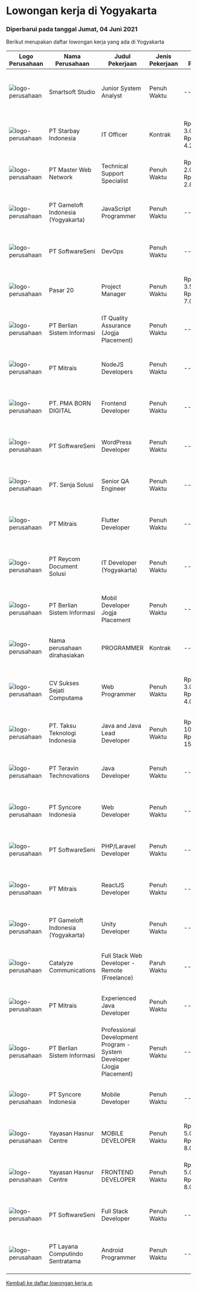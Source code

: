 
  # Lowongan kerja di Yogyakarta

  ### Diperbarui pada tanggal Jumat, 04 Juni 2021

  Berikut merupakan daftar lowongan kerja yang ada di Yogyakarta

  |Logo Perusahaan | Nama Perusahaan | Judul Pekerjaan | Jenis Pekerjaan | Gaji Pekerjaan | Lokasi | Deskripsi | Tanggal diunggah | Pranala |
  | -------------- | --------------- | --------------- | --------- | --------- | -------------- | ------- | ----------- | ----------- |
  |![logo-perusahaan](https://image-service-cdn.seek.com.au/a7341f3f9afd571fa934df8ef2a9eb4b1994d112/ee4dce1061f3f616224767ad58cb2fc751b8d2dc)|Smartsoft Studio|Junior System Analyst|Penuh Waktu|---|Yogyakarta|Tanggung Jawab Pekerjaan : Collect Requirement dengan User / Client Memahami SDLC dan berpengalaman mempraktekkannya. Menterjemahkan proses bisnis ke...|Kamis, 03 Juni 2021|https://www.jobstreet.co.id/id/job/junior-system-analyst-3546034?token=0~36c20eeb-47ca-4abd-a87e-542b5723c718&sectionRank=1&jobId=jobstreet-id-job-3546034|
|![logo-perusahaan](https://image-service-cdn.seek.com.au/f0072857e762c303b956a2b31f5bc4135ab0090a/ee4dce1061f3f616224767ad58cb2fc751b8d2dc)|PT Starbay Indonesia|IT Officer|Kontrak|Rp. 3.000.000-Rp. 4.200.000|Yogyakarta|• Act as the person in charge of procurement and maintenance of electronic goods (i.e. laptop, printer, smartphone, etc), telephone VoIP, and...|Kamis, 03 Juni 2021|https://www.jobstreet.co.id/id/job/it-officer-3545397?token=0~36c20eeb-47ca-4abd-a87e-542b5723c718&sectionRank=2&jobId=jobstreet-id-job-3545397|
|![logo-perusahaan](https://image-service-cdn.seek.com.au/72c31a61c80d29b36ea12544205e0f06f183f586/ee4dce1061f3f616224767ad58cb2fc751b8d2dc)|PT Master Web Network|Technical Support Specialist|Penuh Waktu|Rp. 2.000.000-Rp. 2.800.000|Yogyakarta|Responsibilities :• To provide technical assistance to clients forproducts &amp; services offered by Exabytes• To provide guidance to clients for...|Kamis, 03 Juni 2021|https://www.jobstreet.co.id/id/job/technical-support-specialist-3545680?token=0~36c20eeb-47ca-4abd-a87e-542b5723c718&sectionRank=3&jobId=jobstreet-id-job-3545680|
|![logo-perusahaan](https://image-service-cdn.seek.com.au/e71d517696b76186b066fae7807098ca294c66fd/ee4dce1061f3f616224767ad58cb2fc751b8d2dc)|PT Gameloft Indonesia (Yogyakarta)|JavaScript Programmer|Penuh Waktu|---|Sleman|Under the supervision of APAC Lead and Programmer Division Lead, the JavaScript Programmer is expected to do research, propose solutions, implement...|Kamis, 03 Juni 2021|https://www.jobstreet.co.id/id/job/javascript-programmer-3532363?token=0~36c20eeb-47ca-4abd-a87e-542b5723c718&sectionRank=4&jobId=jobstreet-id-job-3532363|
|![logo-perusahaan](https://image-service-cdn.seek.com.au/c05a3e3e627c08dd9cbb310c1a48f4a5a42787b6/ee4dce1061f3f616224767ad58cb2fc751b8d2dc)|PT SoftwareSeni|DevOps|Penuh Waktu|---|Yogyakarta|SoftwareSeni is a Software Development Company based in Yogyakarta &amp; Australia. We love solving tough problems – from user experience to design...|Kamis, 03 Juni 2021|https://www.jobstreet.co.id/id/job/devops-3545343?token=0~36c20eeb-47ca-4abd-a87e-542b5723c718&sectionRank=5&jobId=jobstreet-id-job-3545343|
|![logo-perusahaan](https://image-service-cdn.seek.com.au/9a68d95b64ff58d586cb81ae1428b7b463525a59/ee4dce1061f3f616224767ad58cb2fc751b8d2dc)|Pasar 20|Project Manager|Penuh Waktu|Rp. 3.500.000-Rp. 7.000.000|Yogyakarta|KUALIFIKASI  Umur maksimal 28 tahun  Memiliki pengalaman di Bidang Project manager mimmal 1 tahun  Memiliki skill komunikasi yang baik dan  Dapat...|Senin, 31 Mei 2021|https://www.jobstreet.co.id/id/job/project-manager-3535988?token=0~36c20eeb-47ca-4abd-a87e-542b5723c718&sectionRank=6&jobId=jobstreet-id-job-3535988|
|![logo-perusahaan](https://image-service-cdn.seek.com.au/ccc0df9110fd5f01c647c290b339361a3aae7efb/ee4dce1061f3f616224767ad58cb2fc751b8d2dc)|PT Berlian Sistem Informasi|IT Quality Assurance (Jogja Placement)|Penuh Waktu|---|Yogyakarta|Minimum Requirements : Bachelor of Computer Science / Information System or equivalent professional experience in software development and testing At...|Rabu, 02 Juni 2021|https://www.jobstreet.co.id/id/job/it-quality-assurance-jogja-placement-3544536?token=0~36c20eeb-47ca-4abd-a87e-542b5723c718&sectionRank=7&jobId=jobstreet-id-job-3544536|
|![logo-perusahaan](https://image-service-cdn.seek.com.au/873c75fc9ed6df00967320d343e4e2a794129d8b/ee4dce1061f3f616224767ad58cb2fc751b8d2dc)|PT Mitrais|NodeJS Developers|Penuh Waktu|---|Yogyakarta|Build your Career with Mitrais! We're urgently looking for experienced NodeJS Developers to be part of our team for an immediate start.Our client is a...|Selasa, 01 Juni 2021|https://www.jobstreet.co.id/id/job/nodejs-developers-3529906?token=0~36c20eeb-47ca-4abd-a87e-542b5723c718&sectionRank=8&jobId=jobstreet-id-job-3529906|
|![logo-perusahaan](https://image-service-cdn.seek.com.au/b06d4c41949c7f6fab191a47bd15ecde816cdbde/ee4dce1061f3f616224767ad58cb2fc751b8d2dc)|PT. PMA BORN DIGITAL|Frontend Developer|Penuh Waktu|---|Yogyakarta|MadeIndonesia was founded in 2012. What started with outsourcing only web development has now grown into a complete package of services. In addition...|Rabu, 02 Juni 2021|https://www.jobstreet.co.id/id/job/frontend-developer-3545033?token=0~36c20eeb-47ca-4abd-a87e-542b5723c718&sectionRank=9&jobId=jobstreet-id-job-3545033|
|![logo-perusahaan](https://image-service-cdn.seek.com.au/c05a3e3e627c08dd9cbb310c1a48f4a5a42787b6/ee4dce1061f3f616224767ad58cb2fc751b8d2dc)|PT SoftwareSeni|WordPress Developer|Penuh Waktu|---|Yogyakarta|SoftwareSeni is a Software Development Company based in Yogyakarta &amp; Australia. We love solving tough problems – from user experience to design...|Rabu, 02 Juni 2021|https://www.jobstreet.co.id/id/job/wordpress-developer-3537113?token=0~36c20eeb-47ca-4abd-a87e-542b5723c718&sectionRank=10&jobId=jobstreet-id-job-3537113|
|![logo-perusahaan](https://image-service-cdn.seek.com.au/b4650a8d9de0d59c59da025afc180c11f2ee10ae/ee4dce1061f3f616224767ad58cb2fc751b8d2dc)|PT. Senja Solusi|Senior QA Engineer|Penuh Waktu|---|Yogyakarta|RESPONSIBILITIES: Define test plans, test cases, and test data to be used for both automated and manual testing Identify and create reusable test...|Kamis, 03 Juni 2021|https://www.jobstreet.co.id/id/job/senior-qa-engineer-3546344?token=0~36c20eeb-47ca-4abd-a87e-542b5723c718&sectionRank=11&jobId=jobstreet-id-job-3546344|
|![logo-perusahaan](https://image-service-cdn.seek.com.au/873c75fc9ed6df00967320d343e4e2a794129d8b/ee4dce1061f3f616224767ad58cb2fc751b8d2dc)|PT Mitrais|Flutter Developer|Penuh Waktu|---|Yogyakarta|Build your Career with Mitrais !  We're looking for experienced Flutter Developer to be part of our team. What will you be doing?  Liase with...|Selasa, 01 Juni 2021|https://www.jobstreet.co.id/id/job/flutter-developer-3529904?token=0~36c20eeb-47ca-4abd-a87e-542b5723c718&sectionRank=12&jobId=jobstreet-id-job-3529904|
|![logo-perusahaan](https://image-service-cdn.seek.com.au/ecf6d71f6299b6febdc8e2a576a705f0519ee0ee/ee4dce1061f3f616224767ad58cb2fc751b8d2dc)|PT Reycom Document Solusi|IT Developer (Yogyakarta)|Penuh Waktu|---|Yogyakarta|Qualfication Candidate must possess at least Bachelor's Degree in Engineering (Computer/Telecommunication), Computer Science/Information Technology or...|Rabu, 02 Juni 2021|https://www.jobstreet.co.id/id/job/it-developer-yogyakarta-3544076?token=0~36c20eeb-47ca-4abd-a87e-542b5723c718&sectionRank=13&jobId=jobstreet-id-job-3544076|
|![logo-perusahaan](https://image-service-cdn.seek.com.au/ccc0df9110fd5f01c647c290b339361a3aae7efb/ee4dce1061f3f616224767ad58cb2fc751b8d2dc)|PT Berlian Sistem Informasi|Mobil Developer Jogja Placement|Penuh Waktu|---|Yogyakarta|Requirements : Bachelor of Computer Science / Information System or significant equivalent experience. Minimum 1 year experience building mobile...|Rabu, 02 Juni 2021|https://www.jobstreet.co.id/id/job/mobil-developer-jogja-placement-3544524?token=0~36c20eeb-47ca-4abd-a87e-542b5723c718&sectionRank=14&jobId=jobstreet-id-job-3544524|
|![logo-perusahaan](https://us.123rf.com/450wm/pavelstasevich/pavelstasevich1811/pavelstasevich181101027/112815900-stock-vector-no-image-available-icon-flat-vector.jpg?ver=6)|Nama perusahaan dirahasiakan|PROGRAMMER|Kontrak|---|Yogyakarta|Back End Programmer :Deskripsi Pekerjaan : Membuat spesifikasi teknis dari suatu program (software), aplikasi atau sistem; Melakukan perancangan dan...|Kamis, 03 Juni 2021|https://www.jobstreet.co.id/id/job/programmer-3546393?token=0~36c20eeb-47ca-4abd-a87e-542b5723c718&sectionRank=15&jobId=jobstreet-id-job-3546393|
|![logo-perusahaan](https://image-service-cdn.seek.com.au/23cb30ba0ff4ab95b62319336a00014bbadbbeae/ee4dce1061f3f616224767ad58cb2fc751b8d2dc)|CV Sukses Sejati Computama|Web Programmer|Penuh Waktu|Rp. 3.000.000-Rp. 4.000.000|Yogyakarta|Tugas / Tanggung Jawab : Maintain dan kontrol all website perusahaan. Bertanggungjawab atas semua pekerjaan yang berkaitan dengan Web Programmer /...|Minggu, 30 Mei 2021|https://www.jobstreet.co.id/id/job/web-programmer-3535846?token=0~36c20eeb-47ca-4abd-a87e-542b5723c718&sectionRank=16&jobId=jobstreet-id-job-3535846|
|![logo-perusahaan](https://image-service-cdn.seek.com.au/cdad7eadbef6a47d2c5b4d08a7c1b9886e8f7f8f/ee4dce1061f3f616224767ad58cb2fc751b8d2dc)|PT. Taksu Teknologi Indonesia|Java and Java Lead Developer|Penuh Waktu|Rp. 10.000.000-Rp. 15.000.000|Yogyakarta|Java DeveloperWe are looking for highly motivated and hands-on developers with experience in building billing systems in Java across the full software...|Kamis, 03 Juni 2021|https://www.jobstreet.co.id/id/job/java-and-java-lead-developer-3546080?token=0~36c20eeb-47ca-4abd-a87e-542b5723c718&sectionRank=17&jobId=jobstreet-id-job-3546080|
|![logo-perusahaan](https://image-service-cdn.seek.com.au/288d40f481257282ba0da531d5355054e364b6e3/ee4dce1061f3f616224767ad58cb2fc751b8d2dc)|PT Teravin Technovations|Java Developer|Penuh Waktu|---|Yogyakarta|We are looking for a Java Developer with experience in building high-performing, scalable, enterprise-grade applications. You will be part of a...|Selasa, 01 Juni 2021|https://www.jobstreet.co.id/id/job/java-developer-3530447?token=0~36c20eeb-47ca-4abd-a87e-542b5723c718&sectionRank=18&jobId=jobstreet-id-job-3530447|
|![logo-perusahaan](https://image-service-cdn.seek.com.au/f66e19308d244eca3cf6778cd9ef51c4c4c6d355/ee4dce1061f3f616224767ad58cb2fc751b8d2dc)|PT Syncore Indonesia|Web Developer|Penuh Waktu|---|Yogyakarta|Kualifikasi: Pernah memiliki pengalaman sebagai Fullstack Developer Menguasai PHP, HTML, CS, Javascript Menguasai Database MySQL atau Postgree...|Senin, 31 Mei 2021|https://www.jobstreet.co.id/id/job/web-developer-3536111?token=0~36c20eeb-47ca-4abd-a87e-542b5723c718&sectionRank=19&jobId=jobstreet-id-job-3536111|
|![logo-perusahaan](https://image-service-cdn.seek.com.au/c05a3e3e627c08dd9cbb310c1a48f4a5a42787b6/ee4dce1061f3f616224767ad58cb2fc751b8d2dc)|PT SoftwareSeni|PHP/Laravel Developer|Penuh Waktu|---|Yogyakarta|SoftwareSeni is a Software Development Company based in Yogyakarta &amp; Australia. We love solving tough problems – from user experience to design...|Selasa, 01 Juni 2021|https://www.jobstreet.co.id/id/job/php-laravel-developer-3530061?token=0~36c20eeb-47ca-4abd-a87e-542b5723c718&sectionRank=20&jobId=jobstreet-id-job-3530061|
|![logo-perusahaan](https://image-service-cdn.seek.com.au/873c75fc9ed6df00967320d343e4e2a794129d8b/ee4dce1061f3f616224767ad58cb2fc751b8d2dc)|PT Mitrais|ReactJS Developer|Penuh Waktu|---|Yogyakarta|We're urgently looking for experienced ReactJS Developers to be part of our team for an immediate start.Our client is a consultancy focused company...|Senin, 31 Mei 2021|https://www.jobstreet.co.id/id/job/reactjs-developer-3542719?token=0~36c20eeb-47ca-4abd-a87e-542b5723c718&sectionRank=21&jobId=jobstreet-id-job-3542719|
|![logo-perusahaan](https://image-service-cdn.seek.com.au/e71d517696b76186b066fae7807098ca294c66fd/ee4dce1061f3f616224767ad58cb2fc751b8d2dc)|PT Gameloft Indonesia (Yogyakarta)|Unity Developer|Penuh Waktu|---|Yogyakarta|Job DescriptionAs a member of the development team, you will be responsible for below responsibilities: Take part in the development of mini games...|Minggu, 30 Mei 2021|https://www.jobstreet.co.id/id/job/unity-developer-3535676?token=0~36c20eeb-47ca-4abd-a87e-542b5723c718&sectionRank=22&jobId=jobstreet-id-job-3535676|
|![logo-perusahaan](https://image-service-cdn.seek.com.au/7b0e442165d5a37f3d08361a23aff8a29b66fd62/ee4dce1061f3f616224767ad58cb2fc751b8d2dc)|Catalyze Communications|Full Stack Web Developer - Remote (Freelance)|Paruh Waktu|---|Yogyakarta|As part of our ongoing expansion, we seek a reliable, detailed, and experienced freelance Fullstack Web Developer to develop website projects using...|Senin, 31 Mei 2021|https://www.jobstreet.co.id/id/job/full-stack-web-developer-remote-freelance-3542944?token=0~36c20eeb-47ca-4abd-a87e-542b5723c718&sectionRank=23&jobId=jobstreet-id-job-3542944|
|![logo-perusahaan](https://image-service-cdn.seek.com.au/873c75fc9ed6df00967320d343e4e2a794129d8b/ee4dce1061f3f616224767ad58cb2fc751b8d2dc)|PT Mitrais|Experienced Java Developer|Penuh Waktu|---|Yogyakarta|Build your Career with Mitrais!  We have clients who are urgently looking for Experienced Java developers for an immediate start. What will you be...|Selasa, 01 Juni 2021|https://www.jobstreet.co.id/id/job/experienced-java-developer-3529905?token=0~36c20eeb-47ca-4abd-a87e-542b5723c718&sectionRank=24&jobId=jobstreet-id-job-3529905|
|![logo-perusahaan](https://image-service-cdn.seek.com.au/ccc0df9110fd5f01c647c290b339361a3aae7efb/ee4dce1061f3f616224767ad58cb2fc751b8d2dc)|PT Berlian Sistem Informasi|Professional Development Program - System Developer (Jogja Placement)|Penuh Waktu|---|Yogyakarta|MINIMUM QUALIFICATION At least 2 years experiences in software development using Microsoft Technology (.Net, C#, VB6, Ms SQL, etc) Able to write SQL...|Rabu, 02 Juni 2021|https://www.jobstreet.co.id/id/job/professional-development-program-system-developer-jogja-placement-3536727?token=0~36c20eeb-47ca-4abd-a87e-542b5723c718&sectionRank=25&jobId=jobstreet-id-job-3536727|
|![logo-perusahaan](https://image-service-cdn.seek.com.au/f66e19308d244eca3cf6778cd9ef51c4c4c6d355/ee4dce1061f3f616224767ad58cb2fc751b8d2dc)|PT Syncore Indonesia|Mobile Developer|Penuh Waktu|---|Yogyakarta|Kualifikasi: Berpengalaman dengan Android SDK, Java, NDK, XML, API, dan berurusan dengan data jarak jauh menggunakan REST dan JSON. Memiliki...|Minggu, 30 Mei 2021|https://www.jobstreet.co.id/id/job/mobile-developer-3535461?token=0~36c20eeb-47ca-4abd-a87e-542b5723c718&sectionRank=26&jobId=jobstreet-id-job-3535461|
|![logo-perusahaan](https://image-service-cdn.seek.com.au/2cd1460b7bd486bb22ddb504a11b7104d9fce6e2/ee4dce1061f3f616224767ad58cb2fc751b8d2dc)|Yayasan Hasnur Centre|MOBILE DEVELOPER|Penuh Waktu|Rp. 5.000.000-Rp. 8.000.000|Yogyakarta|Atlassian Suite (Confluence, Jira, Bitbucket) + GIT React N Expo Avocode Zeppelin Java 8/11 HTML, CSS, JavaScript, TypeScript Google Play and Apple...|Minggu, 30 Mei 2021|https://www.jobstreet.co.id/id/job/mobile-developer-3535469?token=0~36c20eeb-47ca-4abd-a87e-542b5723c718&sectionRank=27&jobId=jobstreet-id-job-3535469|
|![logo-perusahaan](https://image-service-cdn.seek.com.au/2cd1460b7bd486bb22ddb504a11b7104d9fce6e2/ee4dce1061f3f616224767ad58cb2fc751b8d2dc)|Yayasan Hasnur Centre|FRONTEND DEVELOPER|Penuh Waktu|Rp. 5.000.000-Rp. 8.000.000|Yogyakarta|Kualifikasi: Atlassian Suite (Confluence, Jira, Bitbucket) + GIT Spring Framework (Boot/Cloud/WebFlux) HTML, CSS, JavaScript, TypeScript Angular...|Minggu, 30 Mei 2021|https://www.jobstreet.co.id/id/job/frontend-developer-3535422?token=0~36c20eeb-47ca-4abd-a87e-542b5723c718&sectionRank=28&jobId=jobstreet-id-job-3535422|
|![logo-perusahaan](https://image-service-cdn.seek.com.au/c05a3e3e627c08dd9cbb310c1a48f4a5a42787b6/ee4dce1061f3f616224767ad58cb2fc751b8d2dc)|PT SoftwareSeni|Full Stack Developer|Penuh Waktu|---|Yogyakarta|SoftwareSeni is a Software Development Company based in Yogyakarta &amp; Australia. We love solving tough problems – from user experience to design...|Sabtu, 29 Mei 2021|https://www.jobstreet.co.id/id/job/full-stack-developer-3534075?token=0~36c20eeb-47ca-4abd-a87e-542b5723c718&sectionRank=29&jobId=jobstreet-id-job-3534075|
|![logo-perusahaan](https://image-service-cdn.seek.com.au/613f901daeb8be2d89c655ebdc2b9758473108d8/ee4dce1061f3f616224767ad58cb2fc751b8d2dc)|PT Layana Computindo Sentratama|Android Programmer|Penuh Waktu|---|Yogyakarta|Syarat: Menguasai pemrograman aplikasi Android, menggunakan Kotlin Menguasai Android Studio Memahami XML, Android SDK, Firebase, MySQL, Google API,...|Sabtu, 29 Mei 2021|https://www.jobstreet.co.id/id/job/android-programmer-3534170?token=0~36c20eeb-47ca-4abd-a87e-542b5723c718&sectionRank=30&jobId=jobstreet-id-job-3534170|


  [Kembali ke daftar lowongan kerja 🔙](../README.md#daftar-lowongan-kerja)
  